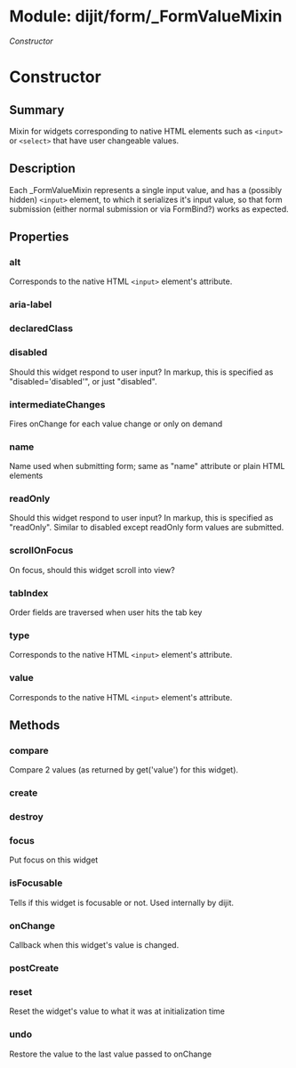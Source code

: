# Module: dijit/form/_FormValueMixin

*Constructor*

# Constructor

## Summary

Mixin for widgets corresponding to native HTML elements such as `<input>` or `<select>`
that have user changeable values.
## Description

Each _FormValueMixin represents a single input value, and has a (possibly hidden) `<input>` element,
to which it serializes it's input value, so that form submission (either normal submission or via FormBind?)
works as expected.
## Properties

### alt
Corresponds to the native HTML `<input>` element's attribute.

### aria-label


### declaredClass


### disabled
Should this widget respond to user input?
In markup, this is specified as "disabled='disabled'", or just "disabled".

### intermediateChanges
Fires onChange for each value change or only on demand

### name
Name used when submitting form; same as "name" attribute or plain HTML elements

### readOnly
Should this widget respond to user input?
In markup, this is specified as "readOnly".
Similar to disabled except readOnly form values are submitted.

### scrollOnFocus
On focus, should this widget scroll into view?

### tabIndex
Order fields are traversed when user hits the tab key

### type
Corresponds to the native HTML `<input>` element's attribute.

### value
Corresponds to the native HTML `<input>` element's attribute.

## Methods

### compare
Compare 2 values (as returned by get('value') for this widget).

### create


### destroy


### focus
Put focus on this widget

### isFocusable
Tells if this widget is focusable or not.  Used internally by dijit.

### onChange
Callback when this widget's value is changed.

### postCreate


### reset
Reset the widget's value to what it was at initialization time

### undo
Restore the value to the last value passed to onChange

